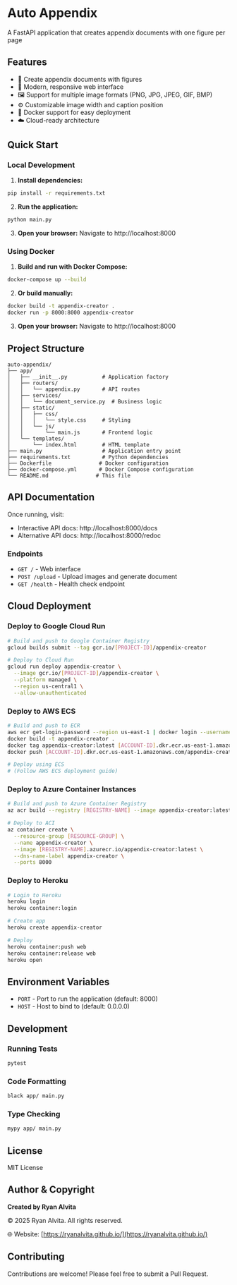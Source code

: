 # Auto Appendix

A FastAPI application that creates appendix documents with one figure per page

## Features

- 📄 Create appendix documents with figures
- 🎨 Modern, responsive web interface
- 🖼️ Support for multiple image formats (PNG, JPG, JPEG, GIF, BMP)
- ⚙️ Customizable image width and caption position
- 🐳 Docker support for easy deployment
- ☁️ Cloud-ready architecture

## Quick Start

### Local Development

1. **Install dependencies:**

```bash
pip install -r requirements.txt
```

2. **Run the application:**

```bash
python main.py
```

3. **Open your browser:**
   Navigate to http://localhost:8000

### Using Docker

1. **Build and run with Docker Compose:**

```bash
docker-compose up --build
```

2. **Or build manually:**

```bash
docker build -t appendix-creator .
docker run -p 8000:8000 appendix-creator
```

3. **Open your browser:**
   Navigate to http://localhost:8000

## Project Structure

```
auto-appendix/
├── app/
│   ├── __init__.py           # Application factory
│   ├── routers/
│   │   └── appendix.py       # API routes
│   ├── services/
│   │   └── document_service.py  # Business logic
│   ├── static/
│   │   ├── css/
│   │   │   └── style.css     # Styling
│   │   └── js/
│   │       └── main.js       # Frontend logic
│   └── templates/
│       └── index.html        # HTML template
├── main.py                   # Application entry point
├── requirements.txt          # Python dependencies
├── Dockerfile               # Docker configuration
├── docker-compose.yml       # Docker Compose configuration
└── README.md               # This file
```

## API Documentation

Once running, visit:

- Interactive API docs: http://localhost:8000/docs
- Alternative API docs: http://localhost:8000/redoc

### Endpoints

- `GET /` - Web interface
- `POST /upload` - Upload images and generate document
- `GET /health` - Health check endpoint

## Cloud Deployment

### Deploy to Google Cloud Run

```bash
# Build and push to Google Container Registry
gcloud builds submit --tag gcr.io/[PROJECT-ID]/appendix-creator

# Deploy to Cloud Run
gcloud run deploy appendix-creator \
  --image gcr.io/[PROJECT-ID]/appendix-creator \
  --platform managed \
  --region us-central1 \
  --allow-unauthenticated
```

### Deploy to AWS ECS

```bash
# Build and push to ECR
aws ecr get-login-password --region us-east-1 | docker login --username AWS --password-stdin [ACCOUNT-ID].dkr.ecr.us-east-1.amazonaws.com
docker build -t appendix-creator .
docker tag appendix-creator:latest [ACCOUNT-ID].dkr.ecr.us-east-1.amazonaws.com/appendix-creator:latest
docker push [ACCOUNT-ID].dkr.ecr.us-east-1.amazonaws.com/appendix-creator:latest

# Deploy using ECS
# (Follow AWS ECS deployment guide)
```

### Deploy to Azure Container Instances

```bash
# Build and push to Azure Container Registry
az acr build --registry [REGISTRY-NAME] --image appendix-creator:latest .

# Deploy to ACI
az container create \
  --resource-group [RESOURCE-GROUP] \
  --name appendix-creator \
  --image [REGISTRY-NAME].azurecr.io/appendix-creator:latest \
  --dns-name-label appendix-creator \
  --ports 8000
```

### Deploy to Heroku

```bash
# Login to Heroku
heroku login
heroku container:login

# Create app
heroku create appendix-creator

# Deploy
heroku container:push web
heroku container:release web
heroku open
```

## Environment Variables

- `PORT` - Port to run the application (default: 8000)
- `HOST` - Host to bind to (default: 0.0.0.0)

## Development

### Running Tests

```bash
pytest
```

### Code Formatting

```bash
black app/ main.py
```

### Type Checking

```bash
mypy app/ main.py
```

## License

MIT License

## Author & Copyright

**Created by Ryan Alvita**

© 2025 Ryan Alvita. All rights reserved.

🌐 Website: [https://ryanalvita.github.io/](https://ryanalvita.github.io/)

## Contributing

Contributions are welcome! Please feel free to submit a Pull Request.
